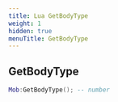 ```yaml
---
title: Lua GetBodyType
weight: 1
hidden: true
menuTitle: GetBodyType
---
```

## GetBodyType
```lua
Mob:GetBodyType(); -- number
```